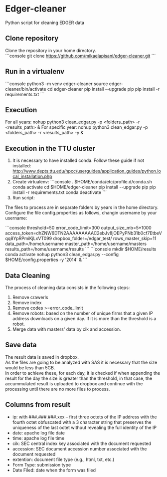 # Edger-cleaner
Python script for cleaning EDGER data

## Clone repository
Clone the repository in your home directory.  
´´´console
git clone https://github.com/mikaelapisani/edger-cleaner.git
´´´

## Run in a virtualenv
´´´console
python3 -m venv edger-cleaner
source edger-cleaner/bin/activate
cd edger-cleaner 
pip install --upgrade pip
pip install -r requirements.txt
´´´
## Execution
For all years: nohup python3 clean_edgar.py -p <folders_path> -r <results_path> &
For specific year: nohup python3 clean_edgar.py -p <folders_path> -r <results_path> -y <year> &

## Execution in the TTU cluster
1. It is necessary to have installed conda. 
   Follow these guide if not installed: http://www.depts.ttu.edu/hpcc/userguides/application_guides/python.local_installation.php
2. Create virtualenv: 
´´´console
. $HOME/conda/etc/profile.d/conda.sh
conda activate
cd $HOME/edger-cleaner
pip install --upgrade pip
pip install -r requirements.txt
conda deactivate
´´´
3. Run script:

The files to process are in separate folders by years in the home directory. 
Configure the file config.properties as follows, changin username by your username:   

´´´console
threshold=50
error_code_limit=300
output_size_mb=5*1000
access_token=dhZNW6DTN2AAAAAAAAAC2ebJv8jOEPyPNb31b0cf7EtbeVqq8YpRPmiKjLxVT099
dropbox_folder=/edgar_test/
rows_master_skip=11
data_path=/home/username
master_path=/home/username/masters
results_path=/home/username/results
´´´
´´´console
mkdir $HOME/results
conda activate
nohup python3 clean_edgar.py --config $HOME/config.properties -y '2014' &
´´´
## Data Cleaning
The process of cleaning data consists in the following steps:  

1. Remove crawerls
2. Remove index
3. Remove codes >=error_code_limit
4. Remove robots:  based on the number of unique firms that a given IP address downloads on a given day.
                   If it is more than the threshold is a robot.
5. Merge data with masters' data by cik and accession.

## Save data
The result data is saved in dropbox.   
As the files are going to be analyzed with SAS it is necessary that the size would be less than 5GB.   
In order to achieve these, for each day, it is checked if when appending the result for the day the size is greater than the threshold, in that case, the accummulated result is uploaded to dropbox and continue with the processing until there are no more files to process.   

## Columns from result
- ip: with ###.###.###.xxx – first three octets of the IP address with the fourth octet obfuscated with a 3 character string that preserves the uniqueness of the last octet without revealing the full identity of the IP
- date: apache log file date
- time: apache log file time
- cik: SEC central index key associated with the document requested
- accession: SEC document accession number associated with the document requested
- extention: document file type (e.g., html, txt, etc.)
- Form Type: submission type 
- Date Filed: date when the form was filed


    


